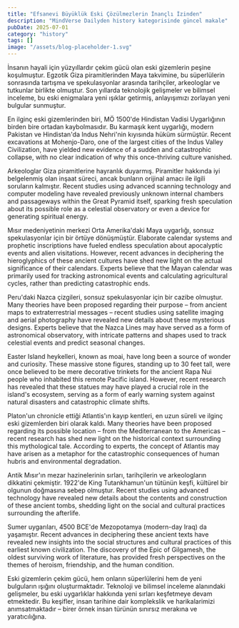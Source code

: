 ```yaml
---
title: "Efsanevi Büyüklük Eski Çözülmezlerin İnançlı İzinden"
description: "MindVerse Dailyden history kategorisinde güncel makale"
pubDate: 2025-07-01
category: "history"
tags: []
image: "/assets/blog-placeholder-1.svg"
---
```


İnsanın hayali için yüzyıllardır çekim gücü olan eski gizemlerin peşine koşulmuştur. Egzotik Giza piramitlerinden Maya takvimine, bu süperlülerin sonrasında tartışma ve spekulasyonlar arasında tarihçiler, arkeologlar ve tutkunlar birlikte olmuştur. Son yıllarda teknolojik gelişmeler ve bilimsel inceleme, bu eski enigmalara yeni ışıklar getirmiş, anlayışımızı zorlayan yeni bulgular sunmuştur.

En ilginç eski gizemlerinden biri, MÖ 1500'de Hindistan Vadisi Uygarlığının birden bire ortadan kaybolmasıdır. Bu karmaşık kent uygarlığı, modern Pakistan ve Hindistan'da Indus Nehri'nin kıyısında hüküm sürmüştür. Recent excavations at Mohenjo-Daro, one of the largest cities of the Indus Valley Civilization, have yielded new evidence of a sudden and catastrophic collapse, with no clear indication of why this once-thriving culture vanished.

Arkeologlar Giza piramitlerine hayranlık duyarmış. Piramitler hakkında iyi belgelenmiş olan inşaat süreci, ancak bunların orijinal amacı ile ilgili soruların kalmıştır. Recent studies using advanced scanning technology and computer modeling have revealed previously unknown internal chambers and passageways within the Great Pyramid itself, sparking fresh speculation about its possible role as a celestial observatory or even a device for generating spiritual energy.

Mısır medeniyetinin merkezi Orta Amerika'daki Maya uygarlığı, sonsuz spekulasyonlar için bir örtüye dönüşmüştür. Elaborate calendar systems and prophetic inscriptions have fueled endless speculation about apocalyptic events and alien visitations. However, recent advances in deciphering the hieroglyphics of these ancient cultures have shed new light on the actual significance of their calendars. Experts believe that the Mayan calendar was primarily used for tracking astronomical events and calculating agricultural cycles, rather than predicting catastrophic ends.

Peru'daki Nazca çizgileri, sonsuz spekulasyonlar için bir cazibe olmuştur. Many theories have been proposed regarding their purpose – from ancient maps to extraterrestrial messages – recent studies using satellite imaging and aerial photography have revealed new details about these mysterious designs. Experts believe that the Nazca Lines may have served as a form of astronomical observatory, with intricate patterns and shapes used to track celestial events and predict seasonal changes.

Easter Island heykelleri, known as moai, have long been a source of wonder and curiosity. These massive stone figures, standing up to 30 feet tall, were once believed to be mere decorative trinkets for the ancient Rapa Nui people who inhabited this remote Pacific island. However, recent research has revealed that these statues may have played a crucial role in the island's ecosystem, serving as a form of early warning system against natural disasters and catastrophic climate shifts.

Platon'un chronicle ettiği Atlantis'ın kayıp kentleri, en uzun süreli ve ilginç eski gizemlerden biri olarak kaldı. Many theories have been proposed regarding its possible location – from the Mediterranean to the Americas – recent research has shed new light on the historical context surrounding this mythological tale. According to experts, the concept of Atlantis may have arisen as a metaphor for the catastrophic consequences of human hubris and environmental degradation.

Antik Mısır'ın mezar hazinelerinin sırları, tarihçilerin ve arkeologların dikkatini çekmiştir. 1922'de King Tutankhamun'un tütünün keşfi, kültürel bir olgunun doğmasına sebep olmuştur. Recent studies using advanced technology have revealed new details about the contents and construction of these ancient tombs, shedding light on the social and cultural practices surrounding the afterlife.

Sumer uygarıları, 4500 BCE'de Mezopotamya (modern-day Iraq) da yaşamıştır. Recent advances in deciphering these ancient texts have revealed new insights into the social structures and cultural practices of this earliest known civilization. The discovery of the Epic of Gilgamesh, the oldest surviving work of literature, has provided fresh perspectives on the themes of heroism, friendship, and the human condition.

Eski gizemlerin çekim gücü, hem onların süperlülerini hem de yeni bulguların ışığını oluşturmaktadır. Teknoloji ve bilimsel inceleme alanındaki gelişmeler, bu eski uygarlıklar hakkında yeni sırları keşfetmeye devam etmektedir. Bu keşifler, insan tarihine dair komplekslik ve harikalarimizi anımsatmaktadır – birer örnek insan türünün sınırsız merakına ve yaratıcılığına.